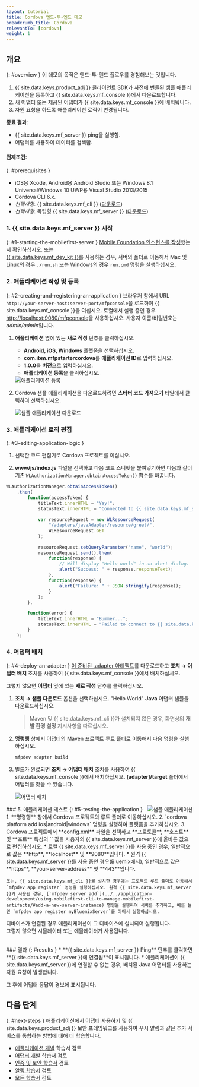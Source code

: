 ```yaml
---
layout: tutorial
title: Cordova 엔드-투-엔드 데모
breadcrumb_title: Cordova
relevantTo: [cordova]
weight: 1
---
```

<!-- NLS_CHARSET=UTF-8 -->
## 개요
{: #overview }
이 데모의 목적은 엔드-투-엔드 플로우를 경험해보는 것입니다. 

1. {{ site.data.keys.product_adj }} 클라이언트 SDK가 사전에 번들된 샘플 애플리케이션을 등록하고 {{ site.data.keys.mf_console }}에서 다운로드합니다.
2. 새 어댑터 또는 제공된 어댑터가 {{ site.data.keys.mf_console }}에 배치됩니다.  
3. 자원 요청을 하도록 애플리케이션 로직이 변경됩니다.

**종료 결과**:

* {{ site.data.keys.mf_server }} ping을 실행함.
* 어댑터를 사용하여 데이터를 검색함.

#### 전제조건: 
{: #prerequisites }
* iOS용 Xcode, Android용 Android Studio 또는 Windows 8.1 Universal/Windows 10 UWP용 Visual Studio 2013/2015
* Cordova CLI 6.x.
* *선택사항*. {{ site.data.keys.mf_cli }} ([다운로드]({{site.baseurl}}/downloads))
* *선택사항*. 독립형 {{ site.data.keys.mf_server }} ([다운로드]({{site.baseurl}}/downloads))

### 1. {{ site.data.keys.mf_server }} 시작
{: #1-starting-the-mobilefirst-server }
[Mobile Foundation 인스턴스를 작성](../../bluemix/using-mobile-foundation)했는지 확인하십시오. 또는  
[{{ site.data.keys.mf_dev_kit }}](../../installation-configuration/development/mobilefirst)를 사용하는 경우, 서버의 폴더로 이동해서 Mac 및 Linux의 경우 `./run.sh` 또는 Windows의 경우 `run.cmd` 명령을 실행하십시오. 

### 2. 애플리케이션 작성 및 등록
{: #2-creating-and-registering-an-application }
브라우저 창에서 URL `http://your-server-host:server-port/mfpconsole`을 로드하여 {{ site.data.keys.mf_console }}을 여십시오. 로컬에서 실행 중인 경우 [http://localhost:9080/mfpconsole](http://localhost:9080/mfpconsole)을 사용하십시오. 사용자 이름/비밀번호는 *admin/admin*입니다.
 
1. **애플리케이션** 옆에 있는 **새로 작성** 단추를 클릭하십시오.
    * **Android, iOS, Windows** 플랫폼을 선택하십시오.
    * **com.ibm.mfpstartercordova**를 **애플리케이션 ID**로 입력하십시오.
    * **1.0.0**을 **버전**으로 입력하십시오.
    * **애플리케이션 등록**을 클릭하십시오.

    <img class="gifplayer" alt="애플리케이션 등록" src="register-an-application-cordova.png"/>
 
2. Cordova 샘플 애플리케이션을 다운로드하려면 **스타터 코드 가져오기** 타일에서 클릭하여 선택하십시오.

    <img class="gifplayer" alt="샘플 애플리케이션 다운로드" src="download-starter-code-cordova.png"/>
 
### 3. 애플리케이션 로직 편집
{: #3-editing-application-logic }
1. 선택한 코드 편집기로 Cordova 프로젝트를 여십시오.

2. **www/js/index.js** 파일을 선택하고 다음 코드 스니펫을 붙여넣기하면 다음과 같이 기존 `WLAuthorizationManager.obtainAccessToken()` 함수를 바꿉니다.

```javascript
WLAuthorizationManager.obtainAccessToken()
    .then(
        function(accessToken) {
            titleText.innerHTML = "Yay!";
            statusText.innerHTML = "Connected to {{ site.data.keys.mf_server }}";
            
            var resourceRequest = new WLResourceRequest(
                "/adapters/javaAdapter/resource/greet/",
                WLResourceRequest.GET
            );
            
            resourceRequest.setQueryParameter("name", "world");
            resourceRequest.send().then(
                function(response) {
                    // Will display "Hello world" in an alert dialog.
                    alert("Success: " + response.responseText);
                },
                function(response) {
                    alert("Failure: " + JSON.stringify(response));
                }
            );
        },

        function(error) {
            titleText.innerHTML = "Bummer...";
            statusText.innerHTML = "Failed to connect to {{ site.data.keys.mf_server }}";
        }
    );
```
    
### 4. 어댑터 배치
{: #4-deploy-an-adapter }
[이 준비된 .adapter 아티팩트](../javaAdapter.adapter)를 다운로드하고 **조치 → 어댑터 배치** 조치를 사용하여 {{ site.data.keys.mf_console }}에서 배치하십시오.

그렇지 않으면 **어댑터** 옆에 있는 **새로 작성** 단추를 클릭하십시오.  
        
1. **조치 → 샘플 다운로드** 옵션을 선택하십시오. "Hello World" **Java** 어댑터 샘플을 다운로드하십시오.

    > Maven 및 {{ site.data.keys.mf_cli }}가 설치되지 않은 경우, 화면상의 **개발 환경 설정** 지시사항을 따르십시오.

2. **명령행** 창에서 어댑터의 Maven 프로젝트 루트 폴더로 이동해서 다음 명령을 실행하십시오.

    ```bash
    mfpdev adapter build
    ```

3. 빌드가 완료되면 **조치 → 어댑터 배치** 조치를 사용하여 {{ site.data.keys.mf_console }}에서 배치하십시오. **[adapter]/target** 폴더에서 어댑터를 찾을 수 있습니다.
    
    <img class="gifplayer" alt="어댑터 배치" src="create-an-adapter.png"/>   


<img src="cordovaQuickStart.png" alt="샘플 애플리케이션" style="float:right"/>
### 5. 애플리케이션 테스트
{: #5-testing-the-application }
1. **명령행** 창에서 Cordova 프로젝트의 루트 폴더로 이동하십시오.
2. `cordova platform add ios|android|windows` 명령을 실행하여 플랫폼을 추가하십시오.
3. Cordova 프로젝트에서 **config.xml** 파일을 선택하고 **프로토콜**, **호스트** 및 **포트** 특성의 `<mfp:server ... url=" "/>` 값을 사용자의 {{ site.data.keys.mf_server }}에 올바른 값으로 편집하십시오.
    * 로컬 {{ site.data.keys.mf_server }}를 사용 중인 경우, 일반적으로 값은 **http**, **localhost** 및 **9080**입니다.
    * 원격 {{ site.data.keys.mf_server }}를 사용 중인 경우(Bluemix에서), 일반적으로 값은 **https**, **your-server-address** 및 **443**입니다.

    또는, {{ site.data.keys.mf_cli }}를 설치한 경우에는 프로젝트 루트 폴더로 이동해서 `mfpdev app register` 명령을 실행하십시오. 원격 {{ site.data.keys.mf_server }}가 사용된 경우, [`mfpdev server add`](../../application-development/using-mobilefirst-cli-to-manage-mobilefirst-artifacts/#add-a-new-server-instance) 명령을 실행하여 서버를 추가하고, 예를 들면 `mfpdev app register myBluemixServer`를 이어서 실행하십시오.
	
디바이스가 연결된 경우 애플리케이션이 그 디바이스에 설치되어 실행됩니다.  
그렇지 않으면 시뮬레이터 또는 에뮬레이터가 사용됩니다.

<br clear="all"/>
### 결과
{: #results }
* **{{ site.data.keys.mf_server }} Ping** 단추를 클릭하면 **{{ site.data.keys.mf_server }}에 연결됨**이 표시됩니다.
* 애플리케이션이 {{ site.data.keys.mf_server }}에 연결할 수 없는 경우, 배치된 Java 어댑터를 사용하는 자원 요청이 발생합니다. 

그 후에 어댑터 응답이 경보에 표시됩니다.

## 다음 단계
{: #next-steps }
애플리케이션에서 어댑터 사용하기 및 {{ site.data.keys.product_adj }} 보안 프레임워크를 사용하여 푸시 알림과 같은 추가 서비스를 통합하는 방법에 대해 더 학습합니다.

- [애플리케이션 개발](../../application-development/) 학습서 검토
- [어댑터 개발](../../adapters/) 학습서 검토
- [인증 및 보안 학습서](../../authentication-and-security/) 검토
- [알림 학습서](../../notifications/) 검토
- [모든 학습서](../../all-tutorials) 검토
